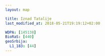 ```yaml
---
layout: map

title: Iznad Tatalije
last_modified_at: 2018-05-21T19:19:12+02:00

WDPA: [145138]
BioRaS: [440]
geoSrbija:
  L1_183: [44]
---
```


